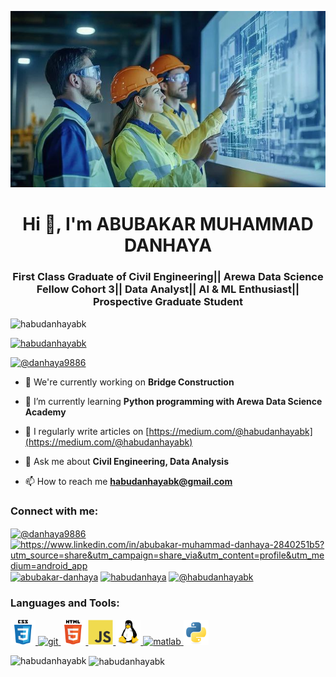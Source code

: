 <p align="center">
  <img src="https://raw.githubusercontent.com/HABUDANHAYABK/HABUDANHAYABK/main/masterhead.jpg" alt="masterhead" />
</p>

<h1 align="center">Hi 👋, I'm ABUBAKAR MUHAMMAD DANHAYA</h1>
<h3 align="center">First Class Graduate of Civil Engineering|| Arewa Data Science Fellow Cohort 3|| Data Analyst|| AI & ML Enthusiast|| Prospective Graduate Student</h3>

<p align="left"> <img src="https://komarev.com/ghpvc/?username=habudanhayabk&label=Profile%20views&color=0e75b6&style=flat" alt="habudanhayabk" /> </p>

<p align="left"> <a href="https://github.com/ryo-ma/github-profile-trophy"><img src="https://github-profile-trophy.vercel.app/?username=habudanhayabk" alt="habudanhayabk" /></a> </p>

<p align="left"> <a href="https://twitter.com/@danhaya9886" target="blank"><img src="https://img.shields.io/twitter/follow/@danhaya9886?logo=twitter&style=for-the-badge" alt="@danhaya9886" /></a> </p>

- 🔭 We're currently working on **Bridge Construction**

- 🌱 I’m currently learning **Python programming with Arewa Data Science Academy**

- 📝 I regularly write articles on [https://medium.com/@habudanhayabk](https://medium.com/@habudanhayabk)

- 💬 Ask me about **Civil Engineering, Data Analysis**

- 📫 How to reach me **habudanhayabk@gmail.com**

<h3 align="left">Connect with me:</h3>
<p align="left">
<a href="https://twitter.com/@danhaya9886" target="blank"><img align="center" src="https://raw.githubusercontent.com/rahuldkjain/github-profile-readme-generator/master/src/images/icons/Social/twitter.svg" alt="@danhaya9886" height="30" width="40" /></a>
<a href="https://linkedin.com/in/https://www.linkedin.com/in/abubakar-muhammad-danhaya-2840251b5?utm_source=share&utm_campaign=share_via&utm_content=profile&utm_medium=android_app" target="blank"><img align="center" src="https://raw.githubusercontent.com/rahuldkjain/github-profile-readme-generator/master/src/images/icons/Social/linked-in-alt.svg" alt="https://www.linkedin.com/in/abubakar-muhammad-danhaya-2840251b5?utm_source=share&utm_campaign=share_via&utm_content=profile&utm_medium=android_app" height="30" width="40" /></a>
<a href="https://fb.com/abubakar-danhaya" target="blank"><img align="center" src="https://raw.githubusercontent.com/rahuldkjain/github-profile-readme-generator/master/src/images/icons/Social/facebook.svg" alt="abubakar-danhaya" height="30" width="40" /></a>
<a href="https://instagram.com/habudanhaya" target="blank"><img align="center" src="https://raw.githubusercontent.com/rahuldkjain/github-profile-readme-generator/master/src/images/icons/Social/instagram.svg" alt="habudanhaya" height="30" width="40" /></a>
<a href="https://medium.com/@habudanhayabk" target="blank"><img align="center" src="https://raw.githubusercontent.com/rahuldkjain/github-profile-readme-generator/master/src/images/icons/Social/medium.svg" alt="@habudanhayabk" height="30" width="40" /></a>
</p>

<h3 align="left">Languages and Tools:</h3>
<p align="left"> <a href="https://www.w3schools.com/css/" target="_blank" rel="noreferrer"> <img src="https://raw.githubusercontent.com/devicons/devicon/master/icons/css3/css3-original-wordmark.svg" alt="css3" width="40" height="40"/> </a> <a href="https://git-scm.com/" target="_blank" rel="noreferrer"> <img src="https://www.vectorlogo.zone/logos/git-scm/git-scm-icon.svg" alt="git" width="40" height="40"/> </a> <a href="https://www.w3.org/html/" target="_blank" rel="noreferrer"> <img src="https://raw.githubusercontent.com/devicons/devicon/master/icons/html5/html5-original-wordmark.svg" alt="html5" width="40" height="40"/> </a> <a href="https://developer.mozilla.org/en-US/docs/Web/JavaScript" target="_blank" rel="noreferrer"> <img src="https://raw.githubusercontent.com/devicons/devicon/master/icons/javascript/javascript-original.svg" alt="javascript" width="40" height="40"/> </a> <a href="https://www.linux.org/" target="_blank" rel="noreferrer"> <img src="https://raw.githubusercontent.com/devicons/devicon/master/icons/linux/linux-original.svg" alt="linux" width="40" height="40"/> </a> <a href="https://www.mathworks.com/" target="_blank" rel="noreferrer"> <img src="https://upload.wikimedia.org/wikipedia/commons/2/21/Matlab_Logo.png" alt="matlab" width="40" height="40"/> </a> <a href="https://www.python.org" target="_blank" rel="noreferrer"> <img src="https://raw.githubusercontent.com/devicons/devicon/master/icons/python/python-original.svg" alt="python" width="40" height="40"/> </a> </p>

<p><img align="left" src="https://github-readme-stats.vercel.app/api/top-langs?username=habudanhayabk&show_icons=true&locale=en&layout=compact" alt="habudanhayabk" /></p>

<p>&nbsp;<img align="center" src="https://github-readme-stats.vercel.app/api?username=habudanhayabk&show_icons=true&locale=en" alt="habudanhayabk" /></p>

